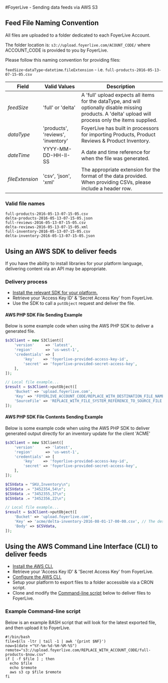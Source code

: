 #FoyerLive - Sending data feeds via AWS S3

## Feed File Naming Convention
All files are uploaded to a folder dedicated to each FoyerLive Account.

The folder location is: `s3://upload.foyerlive.com/ACOUNT_CODE/` where ACCOUNT_CODE is provided to you by FoyerLive.

Please follow this naming convention for providing files:

`feedSize`-`dataType`-`datetime`.`fileExtension` - i.e. `full-products-2016-05-13-07-15-05.csv`

| Field | Valid Values |Description|
| ----- | ---- | ---- |
|*feedSize*|'full' or 'delta'|A 'full' upload expects all items for the dataType, and will optionally disable missing products. A 'delta' upload will process only the items supplied.|
|*dataType*|'products', 'reviews', 'inventory'|FoyerLive has built in processors for importing Products, Product Reviews & Product Inventory.|
|*dateTime*|YYYY-MM-DD-HH-II-SS|A date and time reference for when the file was generated.|
|*fileExtension*|'csv', 'json', 'xml'|The appropriate extension for the format of the data provided.  When providing CSVs, please include a header row.|

### Valid file names

```
full-products-2016-05-13-07-15-05.csv
delta-products-2016-05-13-07-15-05.json
full-reviews-2016-05-13-07-15-05.csv
delta-reviews-2016-05-13-07-15-05.xml
full-inventory-2016-05-13-07-15-05.csv
delta-inventory-2016-05-13-07-15-05.json
```

## Using an AWS SDK to deliver feeds
If you have the ability to install libraries for your platform language, delivering content via an API may be appropriate.

### Delivery process
- [Install the relevant SDK for your platform.](https://aws.amazon.com/code/)
- Retrieve your 'Access Key ID' & 'Secret Access Key' from FoyerLive.
- Use the SDK to call a `putObject` request and deliver the file.


#### AWS PHP SDK File Sending Example
Below is some example code when using the AWS PHP SDK to deliver a generated file.
```php
$s3Client = new S3Client([
    'version'     => 'latest',
    'region'      => 'us-west-1',
    'credentials' => [
        'key'    => 'foyerlive-provided-access-key-id',
        'secret' => 'foyerlive-provided-secret-access-key',
    ],
]);

// Local file example...
$result = $s3Client->putObject([
    'Bucket' => 'upload.foyerlive.com',
    'Key' => 'FOYERLIVE_ACCOUNT_CODE/REPLACE_WITH_DESTINATION_FILE_NAME', // The destination filename must match a convention listed above.
    'SourceFile' => 'REPLACE_WITH_FILE_SYSTEM_REFERENCE_TO_SOURCE_FILE'
]);
```

#### AWS PHP SDK File Contents Sending Example
Below is some example code when using the AWS PHP SDK to deliver generated output directly for an inventory update for the client 'ACME'
```php
$s3Client = new S3Client([
    'version'     => 'latest',
    'region'      => 'us-west-1',
    'credentials' => [
        'key'    => 'foyerlive-provided-access-key-id',
        'secret' => 'foyerlive-provided-secret-access-key',
    ],
]);

$CSVdata = "SKU,Inventory\n";
$CSVdata .= "3452354,54\n";
$CSVdata .= "3452355,37\n";
$CSVdata .= "3452356,22\n";

// Local file example...
$result = $s3Client->putObject([
    'Bucket' => 'upload.foyerlive.com',
    'Key' => 'acme/delta-inventory-2016-08-01-17-00-00.csv', // The destination filename must match a convention listed above.
    'Body' => $CSVdata,
]);
```

## Using the AWS Command Line Interface (CLI) to deliver feeds
- [Install the AWS CLI.](http://docs.aws.amazon.com/cli/latest/userguide/installing.html)
- Retrieve your 'Access Key ID' & 'Secret Access Key' from FoyerLive.
- [Configure the AWS CLI.](http://docs.aws.amazon.com/cli/latest/userguide/cli-chap-getting-started.html)
- Setup your platform to export files to a folder accessible via a CRON script.
- Clone and modify the [Command-line script](#example-command-line-script) below to deliver files to FoyerLive.

### Example Command-line script
Below is an example BASH script that will look for the latest exported file, and then upload it to FoyerLive.
```
#!/bin/bash
file=$(ls -ltr | tail -1 | awk '{print $NF}')
now=$(date +"%Y-%m-%d-%H-%M-%S")
remote="s3://upload.foyerlive.com/REPLACE_WITH_ACCOUNT_CODE/full-products-$now.csv"
if [ -f $file ] ; then
  echo $file
  echo $remote
  aws s3 cp $file $remote
fi
```
